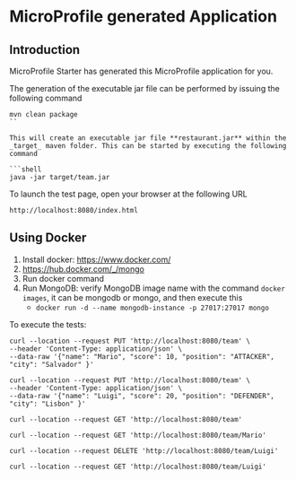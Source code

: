 # MicroProfile generated Application

## Introduction

MicroProfile Starter has generated this MicroProfile application for you.

The generation of the executable jar file can be performed by issuing the following command

```shell
mvn clean package
``

This will create an executable jar file **restaurant.jar** within the _target_ maven folder. This can be started by executing the following command

```shell
java -jar target/team.jar
```

To launch the test page, open your browser at the following URL

```shell
http://localhost:8080/index.html  
```

## Using Docker

1. Install docker: https://www.docker.com/
1. https://hub.docker.com/_/mongo
1. Run docker command
1. Run MongoDB: verify MongoDB image name with the command `docker images`, it can be mongodb or mongo, and then execute this
    * `docker run -d --name mongodb-instance -p 27017:27017 mongo`

To execute the tests:

```shell
curl --location --request PUT 'http://localhost:8080/team' \
--header 'Content-Type: application/json' \
--data-raw '{"name": "Mario", "score": 10, "position": "ATTACKER", "city": "Salvador" }'

curl --location --request PUT 'http://localhost:8080/team' \
--header 'Content-Type: application/json' \
--data-raw '{"name": "Luigi", "score": 20, "position": "DEFENDER", "city": "Lisbon" }'

curl --location --request GET 'http://localhost:8080/team'

curl --location --request GET 'http://localhost:8080/team/Mario'

curl --location --request DELETE 'http://localhost:8080/team/Luigi'

curl --location --request GET 'http://localhost:8080/team/Luigi'

```
